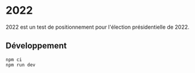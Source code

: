 # 2022

2022 est un test de positionnement pour l'élection présidentielle de 2022.

## Développement

```
npm ci
npm run dev
```